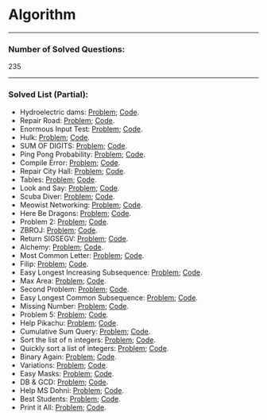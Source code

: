 # Algorithm

<hr>

### Number of Solved Questions: 
235

<hr>

### Solved List (Partial):
* Hydroelectric dams: [Problem](http://www.spoj.com/problems/HYDRO/);      [Code](https://github.com/yular/CCplusplus-Project/blob/master/SPOJ/spoj_26651_HYDRO.cpp).
* Repair Road: [Problem](http://www.spoj.com/problems/REPROAD);      [Code](https://github.com/yular/CCplusplus-Project/blob/master/SPOJ/spoj_26649_REPROAD.cpp).
* Enormous Input Test: [Problem](http://www.spoj.com/problems/INTEST);      [Code](https://github.com/yular/CCplusplus-Project/blob/master/SPOJ/spoj_450_INTEST.cpp).
* Hulk: [Problem](http://www.spoj.com/problems/RETO6);       [Code](https://github.com/yular/CCplusplus-Project/blob/master/SPOJ/spoj_28617_RETO6.cpp).
* SUM OF DIGITS: [Problem](http://www.spoj.com/problems/ALCATRAZ1/);       [Code](https://github.com/yular/CCplusplus-Project/blob/master/SPOJ/spoj_29154_ALCATRAZ1.cpp).
* Ping Pong Probability: [Problem](http://www.spoj.com/problems/CZ_PROB3/);      [Code](https://github.com/yular/CCplusplus-Project/blob/master/SPOJ/spoj_1393_CZ_PROB3.cpp).
* Compile Error: [Problem](http://www.spoj.com/problems/CE/);      [Code](https://github.com/yular/CCplusplus-Project/blob/master/SPOJ/spoj_4074_CE.cpp).
* Repair City Hall: [Problem](http://www.spoj.com/problems/MCITYHAL/);       [Code](https://github.com/yular/CCplusplus-Project/blob/master/SPOJ/spoj_MCITYHAL_MCITYHAL.cpp).
* Tables: [Problem](http://www.spoj.com/problems/AE1B/);       [Code](https://github.com/yular/CCplusplus-Project/blob/master/SPOJ/spoj_4310_AE1B.cpp).
* Look and Say: [Problem](http://www.spoj.com/problems/LOOKSAY/);      [Code](https://github.com/yular/CCplusplus-Project/blob/master/SPOJ/spoj_3081_LOOKSAY.cpp).
* Scuba Diver: [Problem](http://www.spoj.com/problems/SCUBADIV/);       [Code](https://github.com/yular/CCplusplus-Project/blob/master/SPOJ/spoj_181_SCUBADIV.cpp).
* Meowist Networking: [Problem](http://www.spoj.com/problems/MEOWIST/);      [Code](https://github.com/yular/CCplusplus-Project/blob/master/SPOJ/spoj_4879_MEOWIST.cpp).
* Here Be Dragons: [Problem](http://www.spoj.com/problems/AMR11G/);       [Code](https://github.com/yular/CCplusplus-Project/blob/master/SPOJ/spoj_10234_AMR11G.cpp).
* Problem 2: [Problem](http://www.spoj.com/problems/NOVICE22);       [Code](https://github.com/yular/CCplusplus-Project/blob/master/SPOJ/spoj_8215_NOVICE22.cpp).
* ZBROJ: [Problem](http://www.spoj.com/problems/ZBROJ/);       [Code](https://github.com/yular/CCplusplus-Project/blob/master/SPOJ/spoj_8395_ZBROJ.cpp).
* Return SIGSEGV: [Problem](http://www.spoj.com/problems/SIGSEGV);       [Code](https://github.com/yular/CCplusplus-Project/blob/master/SPOJ/spoj_7663_SIGSEGV.cpp).
* Alchemy: [Problem](http://www.spoj.com/problems/ALCHE/);      [Code](https://github.com/yular/CCplusplus-Project/blob/master/SPOJ/spoj_7207_ALCHE.cpp).
* Most Common Letter: [Problem](http://www.spoj.com/problems/MCL/);      [Code](https://github.com/yular/CCplusplus-Project/blob/master/SPOJ/spoj_4907_MCL.cpp).
* Filip: [Problem](http://www.spoj.com/problems/FILIP);      [Code](https://github.com/yular/CCplusplus-Project/blob/master/SPOJ/spoj_5848_FILIP.cpp).
* Easy Longest Increasing Subsequence: [Problem](http://www.spoj.com/problems/ELIS);       [Code](https://github.com/yular/CCplusplus-Project/blob/master/SPOJ/spoj_11110_ELIS.cpp). 
* Max Area: [Problem](http://www.spoj.com/problems/COMPSEM0);       [Code](https://github.com/yular/CCplusplus-Project/blob/master/SPOJ/spoj_11317_COMPSEM0.cpp).
* Second Problem: [Problem](http://www.spoj.com/problems/RIOI_T_1);       [Code](https://github.com/yular/CCplusplus-Project/blob/master/SPOJ/spoj_12112_RIOI_T_1.cpp).
* Easy Longest Common Subsequence: [Problem](http://www.spoj.com/problems/EELCS);       [Code](https://github.com/yular/CCplusplus-Project/blob/master/SPOJ/spoj_11111_EELCS.cpp).
* Missing Number: [Problem](http://www.spoj.com/problems/MISSING);      [Code](https://github.com/yular/CCplusplus-Project/blob/master/SPOJ/spoj_13995_MISSING.cpp).
* Problem 5: [Problem](http://www.spoj.com/problems/CODEM5/);        [Code](https://github.com/yular/CCplusplus-Project/blob/master/SPOJ/spoj_18298_CODEM5.cpp).
* Help Pikachu: [Problem](http://www.spoj.com/problems/PIKACHU);       [Code](https://github.com/yular/CCplusplus-Project/blob/master/SPOJ/spoj_16064_PIKACHU.cpp).
* Cumulative Sum Query: [Problem](http://www.spoj.com/problems/CSUMQ/);       [Code](https://github.com/yular/CCplusplus-Project/blob/master/SPOJ/spoj_21591_CSUMQ.cpp).
* Sort the list of n integers: [Problem](http://www.spoj.com/problems/PESADA01);       [Code](https://github.com/yular/CCplusplus-Project/blob/master/SPOJ/spoj_22373_PESADA01.c).
* Quickly sort a list of integers: [Problem](http://www.spoj.com/problems/PESADA06);       [Code](https://github.com/yular/CCplusplus-Project/blob/master/SPOJ/spoj_22753_PESADA06.c).
* Binary Again: [Problem](http://www.spoj.com/problems/BINA/);        [Code](https://github.com/yular/CCplusplus-Project/blob/master/SPOJ/spoj_24249_BINA.cpp).
* Variations: [Problem](http://www.spoj.com/problems/VARIATIONSTM/);       [Code](https://github.com/yular/CCplusplus-Project/blob/master/SPOJ/spoj_25177_VARIATIONSTM.cpp).
* Easy Masks: [Problem](http://www.spoj.com/problems/EASYMRKS/);      [Code](https://github.com/yular/CCplusplus-Project/blob/master/SPOJ/spoj_25306_EASYMRKS.cpp).
* DB & GCD: [Problem](http://www.spoj.com/problems/DB001/);       [Code](https://github.com/yular/CCplusplus-Project/blob/master/SPOJ/spoj_DB001_DB001.cpp).
* Help MS Dohni: [Problem](http://www.spoj.com/problems/IMVK/);       [Code](https://github.com/yular/CCplusplus-Project/blob/master/SPOJ/spoj_27309_IMVK.cpp).
* Best Students: [Problem](http://www.spoj.com/problems/BESTMARK/);       [Code](https://github.com/yular/CCplusplus-Project/blob/master/SPOJ/spoj_26807_BESTMARK.cpp).
* Print it All: [Problem](http://www.spoj.com/problems/PRINTITALL/);       [Code](https://github.com/yular/CCplusplus-Project/blob/master/SPOJ/spoj_26886_PRINTITALL.cpp).
